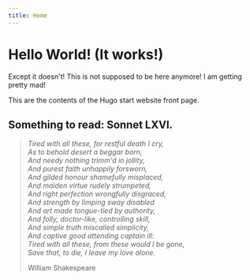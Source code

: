 ```yaml
---
title: Home
---
```


# Hello World! (It works!)



Except it doesn't! This is not supposed to be here anymore! I am getting pretty mad!




This are the contents of the Hugo start website front page.

## Something to read: Sonnet LXVI.

> *Tired with all these, for restful death I cry,  
> As to behold desert a beggar born,  
> And needy nothing trimm'd in jollity,  
> And purest faith unhappily forsworn,  
> And gilded honour shamefully misplaced,  
> And maiden virtue rudely strumpeted,  
> And right perfection wrongfully disgraced,  
> And strength by limping sway disabled  
> And art made tongue-tied by authority,  
> And folly, doctor-like, controlling skill,  
> And simple truth miscalled simplicity,  
> And captive good attending captain ill:  
> Tired with all these, from these would I be gone,  
> Save that, to die, I leave my love alone.*
> 
> William Shakespeare

